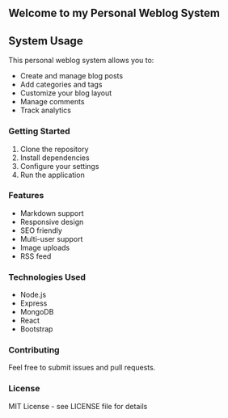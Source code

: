 ## Welcome to my Personal Weblog System

## System Usage

This personal weblog system allows you to:
- Create and manage blog posts
- Add categories and tags
- Customize your blog layout
- Manage comments
- Track analytics

### Getting Started
1. Clone the repository
2. Install dependencies
3. Configure your settings
4. Run the application

### Features
- Markdown support
- Responsive design
- SEO friendly
- Multi-user support
- Image uploads
- RSS feed

### Technologies Used
- Node.js
- Express
- MongoDB
- React
- Bootstrap

### Contributing
Feel free to submit issues and pull requests.

### License
MIT License - see LICENSE file for details
